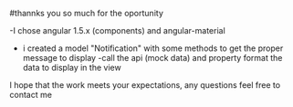 #thannks you so much for the oportunity

-I chose  angular 1.5.x (components) and angular-material
- i created a model "Notification" with some methods to get the proper message to display 
-call the api (mock data) and property format the data to display in the view

I hope that the work meets your expectations,
any questions feel free to contact me